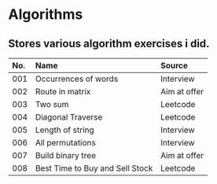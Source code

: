 # Algorithms
Stores various algorithm exercises i did.
---
|No.|Name|Source|
|:-|:-|:-|
|001|Occurrences of words|Interview|
|002|Route in matrix|Aim at offer|
|003|Two sum|Leetcode|
|004|Diagonal Traverse|Leetcode|
|005|Length of string|Interview|
|006|All permutations|Interview|
|007|Build binary tree|Aim at offer|
|008|Best Time to Buy and Sell Stock|Leetcode|